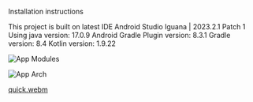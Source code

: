 
Installation instructions

This project is built on latest IDE Android Studio Iguana | 2023.2.1 Patch 1
Using java version: 17.0.9
Android Gradle Plugin version: 8.3.1
Gradle version: 8.4
Kotlin version: 1.9.22

![App Modules](https://github.com/kevan18081990/ImageLoadingApp/assets/8202746/8c015460-28d6-46c3-95e3-743fed6cd8ae)

![App Arch](https://github.com/kevan18081990/ImageLoadingApp/assets/8202746/106f6f89-2f68-4a88-a652-0db85877aca0)

[quick.webm](https://github.com/kevan18081990/ImageLoadingApp/assets/8202746/cb2ce4e1-5a94-4895-82ea-df53fc7ba49f)
